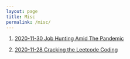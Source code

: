 ```yaml
---
layout: page
title: Misc
permalink: /misc/
---
```


1. [2020-11-30 Job Hunting Amid The Pandemic](/_posts/2020-11-30-Job_Hunting_Amid_The_Pandemic.md)

2. [2020-11-28 Cracking the Leetcode Coding](/_posts/2020-11-28-Cracking_The_Leetcode_Coding.md)